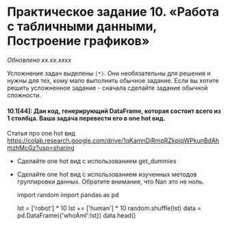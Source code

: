 # Практическое задание 10. «Работа с табличными данными, Построение графиков»
*Обновлено xx.xx.xxxx*

Усложнение задач выделены ```(*)```. Они необязательны для решения и нужны для тех, кому мало выполнить обычное задание.
Если вы хотите решить усложненное задание - сначала сделайте задание обычной сложности.

#### 10.1[44]: Дан код, генерирующий DataFrame, которая состоит всего из 1 столбца. Ваша задача перевести его в one hot вид. 

Статья про one hot вид https://colab.research.google.com/drive/1qKamnDiRmpRZkpiqWPkunBdAhmzhMcGz?usp=sharing

- Сделайте one hot вид с использованием get_dummies
- Сделайте one hot вид с использованием изученных методов группировки данных. Обратите внимание, что Nan это не ноль.

	import random
	import pandas as pd
	
	lst = ['robot'] * 10
	lst += ['human'] * 10
	random.shuffle(lst)
	data = pd.DataFrame({'whoAmI':lst})
	data.head()
